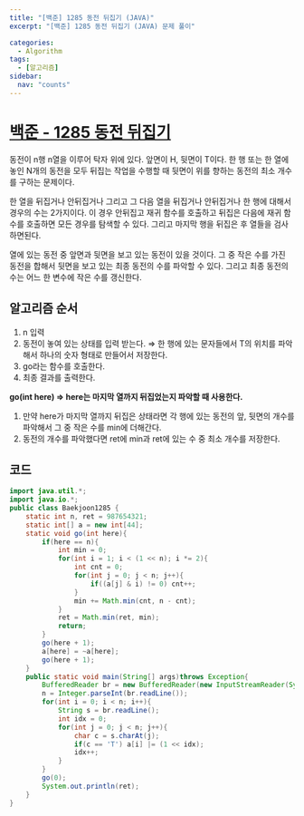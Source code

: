 ```yaml
---
title: "[백준] 1285 동전 뒤집기 (JAVA)"
excerpt: "[백준] 1285 동전 뒤집기 (JAVA) 문제 풀이"

categories:
  - Algorithm
tags:
  - [알고리즘]
sidebar:
  nav: "counts"
---
```


# [백준 - 1285 동전 뒤집기](https://www.acmicpc.net/problem/1285)

동전이 n행 n열을 이루어 탁자 위에 있다. 앞면이 H, 뒷면이 T이다. 한 행 또는 한 열에 놓인 N개의 동전을 모두 뒤집는 작업을 수행할 때 뒷면이 위를 향하는 동전의 최소 개수를 구하는 문제이다.

한 열을 뒤집거나 안뒤집거나 그리고 그 다음 열을 뒤집거나 안뒤집거나 한 행에 대해서 경우의 수는 2가지이다. 이 경우 안뒤집고 재귀 함수를 호출하고 뒤집은 다음에 재귀 함수를 호출하면 모든 경우를 탐색할 수 있다. 그리고 마지막 행을 뒤집은 후 열들을 검사하면된다.

열에 있는 동전 중 앞면과 뒷면을 보고 있는 동전이 있을 것이다. 그 중 작은 수를 가진 동전을 합해서 뒷면을 보고 있는 최종 동전의 수를 파악할 수 있다. 그리고 최종 동전의 수는 어느 한 변수에 작은 수를 갱신한다.

## 알고리즘 순서

1. n 입력
2. 동전이 놓여 있는 상태를 입력 받는다. ⇒ 한 행에 있는 문자들에서 T의 위치를 파악해서 하나의 숫자 형태로 만들어서 저장한다.
3. go라는 함수를 호출한다.
4. 최종 결과를 출력한다.

**go(int here) ⇒ here는 마지막 열까지 뒤집었는지 파악할 때 사용한다.**

1. 만약 here가 마지막 열까지 뒤집은 상태라면 각 행에 있는 동전의 앞, 뒷면의 개수를 파악해서 그 중 작은 수를 min에 더해간다.
2. 동전의 개수를 파악했다면 ret에 min과 ret에 있는 수 중 최소 개수를 저장한다.

## 코드

```java
import java.util.*;
import java.io.*;
public class Baekjoon1285 {
    static int n, ret = 987654321;
    static int[] a = new int[44];
    static void go(int here){
        if(here == n){
            int min = 0;
            for(int i = 1; i < (1 << n); i *= 2){
                int cnt = 0;
                for(int j = 0; j < n; j++){
                    if((a[j] & i) != 0) cnt++;
                }
                min += Math.min(cnt, n - cnt);
            }
            ret = Math.min(ret, min);
            return;
        }
        go(here + 1);
        a[here] = ~a[here];
        go(here + 1);
    }
    public static void main(String[] args)throws Exception{
        BufferedReader br = new BufferedReader(new InputStreamReader(System.in));
        n = Integer.parseInt(br.readLine());
        for(int i = 0; i < n; i++){
            String s = br.readLine();
            int idx = 0;
            for(int j = 0; j < n; j++){
                char c = s.charAt(j);
                if(c == 'T') a[i] |= (1 << idx);
                idx++;
            }
        }
        go(0);
        System.out.println(ret);
    }
}
```

